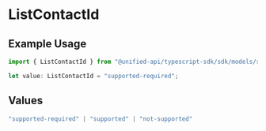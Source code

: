 # ListContactId

## Example Usage

```typescript
import { ListContactId } from "@unified-api/typescript-sdk/sdk/models/shared";

let value: ListContactId = "supported-required";
```

## Values

```typescript
"supported-required" | "supported" | "not-supported"
```